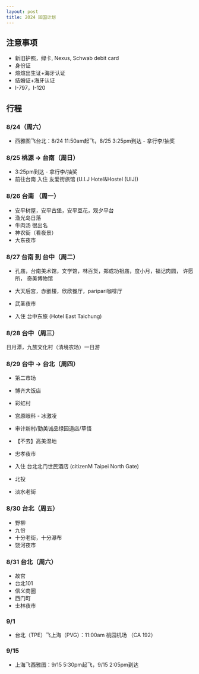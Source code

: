 ```yaml
---
layout: post
title: 2024 回国计划
---
```


## 注意事项
* 新旧护照，绿卡, Nexus, Schwab debit card
* 身份证
* 煊煊出生证+海牙认证
* 结婚证+海牙认证
* I-797，I-120

## 行程

### 8/24（周六）
* 西雅图飞台北：8/24 11:50am起飞，8/25 3:25pm到达 - 拿行李/抽奖

### 8/25 桃源 -> 台南（周日）
* 3:25pm到达 - 拿行李/抽奖
* 前往台南 入住 友爱街旅馆 (U.I.J Hotel&Hostel (UIJ))


### 8/26 台南 （周一）
* 安平树屋，安平古堡，安平豆花，观夕平台
* 渔光岛日落
* 牛肉汤 很出名
* 神农街（看夜景）
* 大东夜市

### 8/27 台南 到 台中（周二）
* 孔庙，台南美术馆，文学馆，林百货，郑成功祖庙，度小月，福记肉圆， 许愿所， 奇美博物馆
* 大天后宫，赤嵌楼，欣欣餐厅，paripari咖啡厅
* 武圣夜市

* 入住 台中东旅 (Hotel East Taichung)

### 8/28 台中（周三）
日月潭，九族文化村（清境农场）一日游

### 8/29 台中 -> 台北（周四）
* 第二市场
* 博齐大饭店
* 彩虹村
* 宫原眼科 - 冰激凌
* 审计新村/勤美诚品绿园道店/草悟
* 【不去】高美湿地
* 忠孝夜市

* 入住 台北北门世民酒店 (citizenM Taipei North Gate)

* 北投
* 淡水老街

### 8/30 台北（周五）
* 野柳
* 九份
* 十分老街，十分瀑布
* 饶河夜市

### 8/31 台北（周六）
* 故宫
* 台北101
* 信义商圈
* 西门町
* 士林夜市

### 9/1
* 台北（TPE）飞上海（PVG）：11:00am 桃园机场 （CA 192）

### 9/15
* 上海飞西雅图：9/15 5:30pm起飞，9/15 2:05pm到达